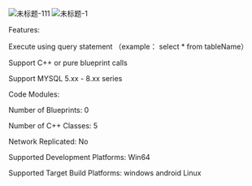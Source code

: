 
![未标题-111](https://user-images.githubusercontent.com/41780542/168425467-505c733f-cd98-454e-a0f5-64ae4e8b13ea.png)
![未标题-1](https://user-images.githubusercontent.com/41780542/168425469-c2960909-2fe9-4e8b-9d7b-a64e445e63fb.png)


Features:

 Execute using query statement （example： select * from tableName）
 
 Support C++ or pure blueprint calls
 
 Support MYSQL 5.xx - 8.xx series
 
 
 
 
Code Modules:




Number of Blueprints: 0

Number of C++ Classes: 5

Network Replicated: No

Supported Development Platforms: Win64

Supported Target Build Platforms: windows android Linux
